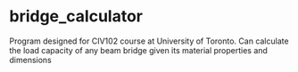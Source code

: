 # bridge_calculator
Program designed for CIV102 course at University of Toronto. Can calculate the load capacity of any beam bridge given its material properties and dimensions
